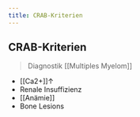 ```yaml
---
title: CRAB-Kriterien
---
```

## CRAB-Kriterien
> Diagnostik [[Multiples Myelom]]
- [[Ca2+]]↑
- Renale Insuffizienz
- [[Anämie]]
- Bone Lesions

[^1]: Abnorme [[IgM]]-Synthese → [[M. Waldenström]]
[^2]: Hochaktiver [[Golgi-Apparat]]
